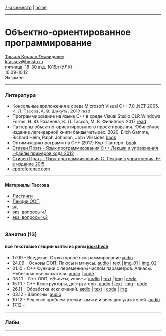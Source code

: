 [7-й семестр](../2021_2022_7_sem.md) | [home](../README.md)
____________________________________
# Объектно-ориентированное программирование
[Тассов Кирилл Леонидович](https://studizba.com/hs/151-mgtu-im-baumana/teachers/4-kafedra-iu-7-programmnoe-obespechenie-je/229-tassov-kirill-leonidovich.html) \
ktassov@bmstu.ru \
пятница, 18-30 ауд. 1015л (УЛК)\
10.09-10.12 \
Экзамен 
____________________________________
### Литература

* Консольные приложения в среде Microsoft Visual C++ 7.0 .NET 2005. К. Л. Тассов, А. В. Шикуть. 2010 [read](https://bmstu.press/catalog/item/1499/)
* Программирование на языке C++ в среде Visual Studio CLR Windows Forms. Н. Ю. Рязанова, К. Л. Тассов, М. В. Филиппов. 2017 [read](https://bmstu.press/catalog/item/4646/)
* Паттерны объектно-ориентированного проектирования. Юбилейное издание легендарной книги банды четырёх. 2020. Erich Gamma, Richard Helm, Ralph Johnson, John Vlissides [book](https://drive.google.com/file/d/1EXsKAMcRRgx_20azZSLDOcEpIuP0URYs/view?usp=sharing)
* Оптимизация программ на C++ (2017) Курт Гантерот [book](https://drive.google.com/file/d/12uUcr1hl1islWj9k3TrL7H-D9VBqG7Bn/view?usp=sharing)
* [Стивен Прата - Язык программирования C++ Лекции и упражнения +файлы примеров кода 2012](https://drive.google.com/drive/folders/147uGgVGdTf4GiAFiO99zyxfoUcshCmWK?usp=sharing)
* [Стивен Прата - Язык программирования C. Лекции и упражнения. 6-е издание 2015](https://drive.google.com/file/d/1Asn_5ELI7TgTJPTTB8gy4RS-l7MGTFj6/view?usp=sharing)
* [cppreference.com](https://en.cppreference.com/w/)
____________________________________
#### Материалы Тассова

* [Листинги](https://disk.yandex.ru/d/tr6oAHpmup5JjQ/%D0%9E%D0%9E%D0%9F/%D0%A1%D0%93%D0%9D3/%D0%9B%D0%B8%D1%81%D1%82%D0%B8%D0%BD%D0%B3%D0%B8?w=1)
* [Лекции ООП](https://disk.yandex.ru/d/tr6oAHpmup5JjQ/%D0%9E%D0%9E%D0%9F/%D0%98%D0%A37/%D0%9B%D0%B5%D0%BA%D1%86%D0%B8%D0%B8?w=1)
* [яд](https://disk.yandex.ru/d/tr6oAHpmup5JjQ)
* [экз. вопросы ч.1](https://disk.yandex.ru/d/tr6oAHpmup5JjQ/%D0%9E%D0%9E%D0%9F/%D0%98%D0%A37/%D0%9B%D0%B5%D0%BA%D1%86%D0%B8%D0%B8?w=1)
* [экз. вопросы ч.2](https://docviewer.yandex.ru/view/491349911/?*=oj%2BKwjUR64GSW4eQNjlRnELD5Zd7InVybCI6InlhLWRpc2stcHVibGljOi8vZjB2aVZqbUNHN3RUOFp4eW04c0g1NWt1R21JRTRVNmVMUUx2bnIxbnMySW9yb3M0WHZ4bFd3cXg1VVJQMHlnSU1yWk1ycFJIdmNsOVBrV05QV2dsWlE9PTov0J7QntCfL9CY0KM3L9CS0L7Qv9GA0L7RgdGLINC00LvRjyDRjdC60LfQsNC80LXQvdCwINC%2F0L4g0J7QntCfICjRh9Cw0YHRgtGMIDIpLmRvY3giLCJ0aXRsZSI6ItCS0L7Qv9GA0L7RgdGLINC00LvRjyDRjdC60LfQsNC80LXQvdCwINC%2F0L4g0J7QntCfICjRh9Cw0YHRgtGMIDIpLmRvY3giLCJub2lmcmFtZSI6ZmFsc2UsInVpZCI6IjQ5MTM0OTkxMSIsInRzIjoxNjQwNzIyOTc1NTA5LCJ5dSI6Ijg5MTEwNjUxMjE1ODQ3MjkxNDMifQ%3D%3D)
____________________________________

### Занятия (13)

#### все текстовые лекции взяты из репы [igorshvch](https://github.com/igorshvch/sem_v/tree/master/OOP)

* 17.09 - Введение. Структурное программирование [audio](https://drive.google.com/file/d/1VOwASPbu_n9Yu32Jex9DPAKtr0qV4Mb1/view?usp=drivesdk)
* 24.09 - Основы ООП. Плюсы и минусы. [audio](https://drive.google.com/file/d/1_dC8ZY8sPL4P36Lh89jrShWeMfvh4puj/view?usp=drivesdk) | [text](https://docs.google.com/document/d/1Ab-ZhewJmwPNC-UJD9LsBNBL7o8Kx3rv/edit?usp=sharing&ouid=104125706664287786699&rtpof=true&sd=true) | [img_01](https://drive.google.com/file/d/1eQW5Mr2mlnWfe-L3j223wbKD9zNp7UGY/view?usp=sharing) | [img_02](https://drive.google.com/file/d/1W8_TveLaakZDuxyz1dgcljs1BQe2T1Ik/view?usp=sharing)
* 01.10 - C++ Функции с переменным числом параметров. Алиасы. Небезопасные указатели. [audio](https://drive.google.com/file/d/1dVdwAZvT-BaPldOnlm3cKr3bLmueWs-O/view?usp=sharing) | [code](c%2B%2B/lec_003/main.cpp)
* 08.10 - C++ ООП, объекты, классы. [audio](https://drive.google.com/file/d/1iUk8YAw-G726Hlw0GHHvs863q2nYFPN-/view?usp=sharing) | [text](https://docs.google.com/document/d/1ijg_NRYopou-_igHlahUDdNrzvaflqLL/edit?usp=sharing&ouid=104125706664287786699&rtpof=true&sd=true) | [img](https://drive.google.com/file/d/1kUiveghDm8xjFGRo9oWRt-tva-7kK1RH/view?usp=sharing) | [code](https://github.com/dKosarevsky/iu7/tree/master/7sem/c%2B%2B/lec_004)
* 15.10 - C++ Конструкторы, деструкторы. [audio](https://drive.google.com/file/d/1lc5lCv14cN9A7u3UeZqgzwzQR5VNrHRH/view?usp=drivesdk) | [text](https://docs.google.com/document/d/1Tl1UpepSd_vOBYPVN2up4-AYeirt0i1p/edit?usp=sharing&ouid=104125706664287786699&rtpof=true&sd=true) | [img](https://drive.google.com/file/d/1VYZdl7jriSoqXv3TGW6xW4WzCmFTyDWS/view?usp=sharing) | [code](https://drive.google.com/file/d/1iJPvNMNfheCBK3MtVoz-K3sY_l2WpX35/view?usp=sharing)
* 26.11 - Обработка исключений. [audio](https://drive.google.com/file/d/1x3baIb3V_He5g5sZ0ItjAAZUiYjSYbez/view?usp=sharing) | [text](https://docs.google.com/document/d/1zDIGs6QeFepzQuaUhJjwns5n_RblqvfR/edit?usp=drivesdk&ouid=104125706664287786699&rtpof=true&sd=true) | [code](https://drive.google.com/file/d/1zFNOgteur7CAtfVut0P7aAR6ZBfa_8TJ/view?usp=drivesdk) | [img](https://drive.google.com/file/d/1zFdM3zsma-kaCY1l6DQn7YGEc454XfXL/view?usp=drivesdk)
* 03.12 - Шаблоны. [audio](https://drive.google.com/file/d/1-ZWedqVp64rqlG-5ZmWRswu2K1Ymbtzu/view?usp=drivesdk)
* 10.12 - Решение проблем утечки памяти и висящих указателей. [audio](https://drive.google.com/file/d/11NGE-SDHtlMWQNpl8rkZavanMIjolvLe/view?usp=drivesdk)
* 17.12 - 
____________________________________
### Лабы



____________________________________
